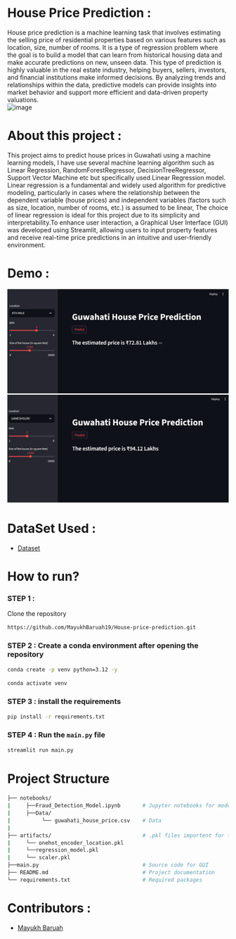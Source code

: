 # House Price Prediction : 
House price prediction is a machine learning task that involves estimating the selling price of residential properties based on various features such as location, size, number of rooms. It is a type of regression problem where the goal is to build a model that can learn from historical housing data and make accurate predictions on new, unseen data. This type of prediction is highly valuable in the real estate industry, helping buyers, sellers, investors, and financial institutions make informed decisions. By analyzing trends and relationships within the data, predictive models can provide insights into market behavior and support more efficient and data-driven property valuations.<br>
![image](https://www.appliedaicourse.com/blog/wp-content/uploads/2025/01/House-Price-Prediction-Using-Machine-Learning.png)

# About this project :
This project aims to predict house
prices in Guwahati using a machine learning models, I have use several machine learning algorithm such as Linear Regression, RandomForestRegressor, DecisionTreeRegressor, Support Vector Machine etc but specifically used Linear Regression model. Linear
regression is a fundamental and widely used algorithm
for predictive modeling, particularly in cases where the
relationship between the dependent variable (house
prices) and independent variables (factors such as size,
location, number of rooms, etc.) is assumed to be
linear, The choice of linear regression is ideal for this
project due to its simplicity and interpretability.To enhance user interaction, a Graphical User Interface (GUI) was developed using Streamlit, allowing users to input property features and receive real-time price predictions in an intuitive and user-friendly environment.
# Demo :
![image](https://github.com/MayukhBaruah19/House-price-prediction/blob/main/templets/Screenshot%202025-07-22%20225243.png)<br>
![image](https://github.com/MayukhBaruah19/House-price-prediction/blob/main/templets/Screenshot%202025-07-22%20225454.png)
# DataSet Used : 
- [Dataset](https://www.kaggle.com/datasets/reckonmazumdar/guwahati-house-price-data)
# How to run?  
### STEP 1 :
Clone the repository
```Bash
https://github.com/MayukhBaruah19/House-price-prediction.git
```
### STEP 2 : Create a conda environment after opening the repository
```Bash
conda create -p venv python=3.12 -y
```
```Bash
conda activate venv
```
### STEP 3 : install the requirements
```Bash
pip install -r requirements.txt
```
### STEP 4 : Run the ```main.py``` file
```Bash
streamlit run main.py
```

# Project Structure
```Bash                    
├── notebooks/
|     ├──Fraud_Detection_Model.ipynb       # Jupyter notebooks for model development
|     ├──Data/
|          └── guwahati_house_price.csv    # Data       
|            
├── artifacts/                             # .pkl files importent for the project 
|     └── onehot_encoder_location.pkl
|     └──regression_model.pkl
|     └── scaler.pkl
├──main.py                                 # Source code for GUI
├── README.md                              # Project documentation
└── requirements.txt                       # Required packages
``` 
# Contributors :
- [Mayukh Baruah](https://www.linkedin.com/in/mayukh-baruah-528116290/)

